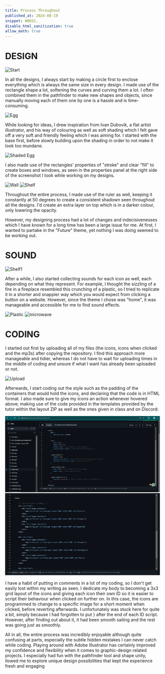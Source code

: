 ```yaml
---
title: Process Throughout
published_at: 2024-08-19
snippet: W06S1.
disable_html_sanitization: true
allow_math: true
---
```


# DESIGN

![Start](/w06s1/start.png)

In all the designs, I always start by making a circle first to enclose everything which is always the same size in every design. I made use of the rectangle shape a lot, softening the curves and curving them a lot. I often combined them in the pathfinder to make new shapes and objects, since manually moving each of them one by one is a hassle and is time-consuming. 

![Egg](/w06s1/egg.png)

While looking for ideas, I drew inspiration from Ivan Dubovik, a flat artist illustrator, and his way of colouring as well as soft shading which I felt gave off a very soft and friendly feeling which I was aiming for. I started with the base first, before slowly building upon the shading in order to not make it look too mundane.

![Shaded Egg](/w06s1/egg1.png)

I also made use of the rectangles' properties of "stroke" and clear "fill" to create boxes and windows, as seen in the properties panel at the right side of the screenshot I took while working on my designs. 

![Wall](/w06s1/mirror1.png) ![Shelf](/sw06s1/shelf.png)

Throughout the entire process, I made use of the ruler as well, keeping it constantly at 50 degrees to create a consistent shadown seen throughout all the designs. I'd create an extra layer on top which is in a darker colour, only lowering the opacity.  

However, my designing process had a lot of changes and indecisivenesses which I have known for a long time has been a large issue for me. At first, I wanted to partake in the "Future" theme, yet nothing I was doing seemed to be working out. 

# SOUND

![Shelf1](/sw06s1/shelf1.png)

After a while, I also started collecting sounds for each icon as well, each depending on what they represent. For example, I thought the sizzling of a fire in a fireplace resembled this crunching of a plastic, so I tried to replicate it in a shorter and snappier way which you would expect from clicking a button on a website. However, since the theme I chose was "home", it was manageable and accessible for me to find sound effects. 

![Plastic](/sw06s1/start.png) ![microwave](/w06s1/microwave.jpg)

# CODING

I started out first by uploading all of my files (the icons, icons when clicked and the mp3s) after copying the repository. I find this approach more manageable and tidier, whereas I do not have to wait for uploading times in the middle of coding and unsure if what I want has already been uploaded or not. 

![Upload](/w06s1/upload.png) 

Afterwards, I start coding out the style such as the padding of the containers that would hold the icons, and declaring that the code is in HTML format. I also made sure to give my icons an action whenever hovered above; making use of the code provided in the templates provided by the tutor within the layout ZIP as well as the ones given in class and on Discord:

![Style](/static/w06s1/code1.png) ![Body](/static/w06s1/code2.png)

I have a habit of putting in comments in a lot of my coding, so I don't get easily lost within my writing as seen. I dedicate my body to becoming a 3x3 grid layout of the icons and giving each icon their own ID so it is easier to script their behaviour when clicked on further on. In this case, the icons are programmed to change to a specific image for a short moment when clicked, before reverting afterwards. I unfortunately was stuck here for quite a bit, simply because I had forgotten to put } after the end of each ID script. However, after finding out about it, it had been smooth sailing and the rest was going just as smoothly.

All in all, the entire process was incredibly enjoyable although quite confusing at parts, especially the subtle hidden mistakes I can never catch while coding. Playing around with Adobe Illustrator has certainly improved my confidence and flexibility when it comes to graphic-design related projects. I especially had fun with the pathfinder tool and shape unity, llowed me to explore unique design possibilities that kept the experience fresh and engaging